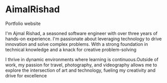 # AimalRishad
Portfolio website 

I'm Ajmal Rishad, a seasoned software engineer with over three years of hands-on experience. I'm passionate about leveraging technology to drive innovation and solve complex problems. With a strong foundation in technical knowledge and a knack for creative problem-solving

I thrive in dynamic environments where learning is continuous.Outside of work, my passion for travel, photography, and videography allows me to explore the intersection of art and technology, fueling my creativity and drive for excellence
